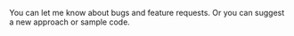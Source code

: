 You can let me know about bugs and feature requests.
Or you can suggest a new approach or sample code. 
